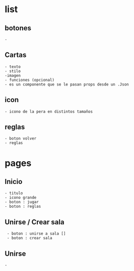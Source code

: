 # list 
## botones
    -
## Cartas 
    - texto
    - stilo
    -imagen
    - funciones (opcional)
    - es un componente que se le pasan props desde un .Json
## icon
    - icono de la pera en distintos tamaños
## reglas 
    - boton volver
    - reglas
# pages
## Inicio
    - titulo
    - icono grande
    - boton : jugar
    - boton : reglas
## Unirse / Crear sala
     - boton : unirse a sala []
     - boton : crear sala 

## Unirse 
    - 